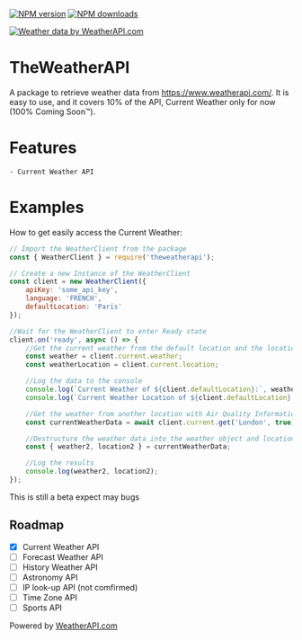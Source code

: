 <p> 
    <a href="https://www.npmjs.com/package/theweatherapi"><img src="https://img.shields.io/npm/v/theweatherapi?color=green" alt="NPM version" /></a>
    <a href="https://www.npmjs.com/package/theweatherapi"><img src="https://img.shields.io/npm/dt/theweatherapi?color=blue&label=Dowloads" alt="NPM downloads" /></a>
</p>
<a href="https://www.weatherapi.com/" title="Free Weather API"><img src='//cdn.weatherapi.com/v4/images/weatherapi_logo.png' alt="Weather data by WeatherAPI.com"></a>

# TheWeatherAPI

A package to retrieve weather data from https://www.weatherapi.com/.
It is easy to use, and it covers 10% of the API, Current Weather only for now (100% Coming Soon™).

# Features
    - Current Weather API

# Examples

How to get easily access the Current Weather:

``` js
// Import the WeatherClient from the package
const { WeatherClient } = require('theweatherapi');

// Create a new Instance of the WeatherClient
const client = new WeatherClient({
    apiKey: 'some_api_key',
    language: 'FRENCH',
    defaultLocation: 'Paris'
});

//Wait for the WeatherClient to enter Ready state
client.on('ready', async () => {
    //Get the current weather from the default location and the location of that weather
    const weather = client.current.weather;
    const weatherLocation = client.current.location; 

    //Log the data to the console
    console.log(`Current Weather of ${client.defaultLocation}:`, weather);
    console.log(`Current Weather Location of ${client.defaultLocation}:`, weatherLocation);

    //Get the weather from another location with Air Quality Information
    const currentWeatherData = await client.current.get('London', true);

    //Destructure the weather data into the weather object and location object
    const { weather2, location2 } = currentWeatherData;

    //Log the results
    console.log(weather2, location2);
});
```
This is still a beta expect may bugs

## Roadmap
- [x] Current Weather API
- [ ] Forecast Weather API
- [ ] History Weather API
- [ ] Astronomy API
- [ ] IP look-up API (not comfirmed)
- [ ] Time Zone API
- [ ] Sports API

<p>
    Powered by <a href="https://www.weatherapi.com/" title="Free Weather API">WeatherAPI.com</a>
</p>